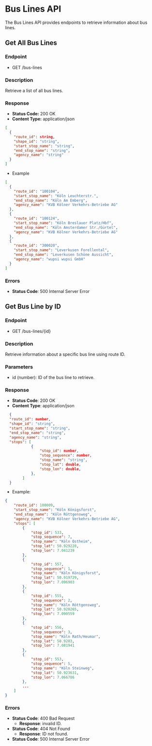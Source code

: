 # Bus Lines API

The Bus Lines API provides endpoints to retrieve information about bus lines.

## Get All Bus Lines

### Endpoint

- GET /bus-lines

### Description

Retrieve a list of all bus lines.

### Response

- **Status Code:** 200 OK
- **Content Type:** application/json

```json
[
  {
    "route_id": string,
    "shape_id": "string",
    "start_stop_name": "string",
    "end_stop_name": "string",
    "agency_name": "string"
  }
]
```

- Example

```json
[
  {
    "route_id": "100104",
    "start_stop_name": "Köln Leuchterstr.",
    "end_stop_name": "Köln Am Emberg",
    "agency_name": "KVB Kölner Verkehrs-Betriebe AG"
  },
  {
    "route_id": "100124",
    "start_stop_name": "Köln Breslauer Platz/Hbf",
    "end_stop_name": "Köln Amsterdamer Str./Gürtel",
    "agency_name": "KVB Kölner Verkehrs-Betriebe AG"
  },
  {
    "route_id": "300020",
    "start_stop_name": "Leverkusen Forellental",
    "end_stop_name": "Leverkusen Schöne Aussicht",
    "agency_name": "wupsi wupsi GmbH"
  }
]
```

### Errors

- **Status Code**: 500 Internal Server Error

## Get Bus Line by ID

### Endpoint

- GET /bus-lines/{id}

### Description

Retrieve information about a specific bus line using route ID.

### Parameters

- id (number): ID of the bus line to retrieve.

### Response

- **Status Code**: 200 OK
- **Content Type**: application/json

```json
  {
  "route_id": number,
  "shape_id": "string",
  "start_stop_name": "string",
  "end_stop_name": "string",
  "agency_name": "string",
  "stops": [
            {
                "stop_id": number,
                "stop_sequence": number,
                "stop_name": "string",
                "stop_lat": double,
                "stop_lon": double,
            },
        ]
  }
```

- Example:

```json
{
    "route_id": 100009,
    "start_stop_name": "Köln Königsforst",
    "end_stop_name": "Köln Röttgensweg",
    "agency_name": "KVB Kölner Verkehrs-Betriebe AG",
    "stops": [
        {
            "stop_id": 533,
            "stop_sequence": 7,
            "stop_name": "Köln Ostheim",
            "stop_lat": 50.929228,
            "stop_lon": 7.041239
        },
        {
            "stop_id": 557,
            "stop_sequence": 1,
            "stop_name": "Köln Königsforst",
            "stop_lat": 50.919729,
            "stop_lon": 7.096903
        },
        {
            "stop_id": 555,
            "stop_sequence": 2,
            "stop_name": "Köln Röttgensweg",
            "stop_lat": 50.920265,
            "stop_lon": 7.090559
        },
        {
            "stop_id": 556,
            "stop_sequence": 3,
            "stop_name": "Köln Rath/Heumar",
            "stop_lat": 50.9203,
            "stop_lon": 7.081941
        },
        {
            "stop_id": 553,
            "stop_sequence": 5,
            "stop_name": "Köln Steinweg",
            "stop_lat": 50.923631,
            "stop_lon": 7.066786
        },
        ...
    ]
}
```

### Errors

- **Status Code**: 400 Bad Request
  - **Response**: invalid ID.
- **Status Code**: 404 Not Found
  - **Response**: ID not found.
- **Status Code**: 500 Internal Server Error
